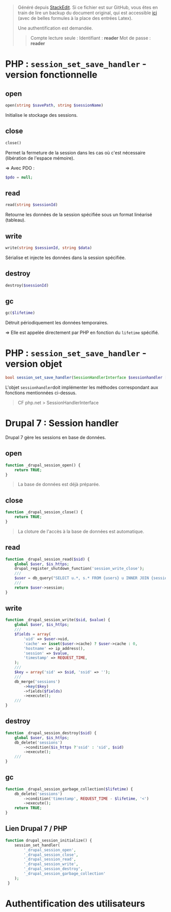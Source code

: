 > Généré depuis [StackEdit](https://stackedit.io/). Si ce fichier est sur GitHub, vous êtes en train de lire un backup du document original, qui est accessible [ici](https://frama.link/aden-iutsd) (avec de belles formules à la place des entrées Latex).
>
> Une authentification est demandée. 
> > Compte lecture seule :
> > Identifiant : **reader**
> > Mot de passe : **reader**


# PHP :  `session_set_save_handler` - version fonctionnelle

## open

``` php
open(string $savePath, string $sessionName)
```

Initialise le stockage des sessions.



## close

```php
close()
```

Permet la fermeture de la session dans les cas où c'est nécessaire (libération de l'espace mémoire).

⇒ Avec PDO : 
```php 
$pdo = null;
```

## read

```php
read(string $sessionId)
```

Retourne les données de la session spécifiée sous un format linéarisé (tableau).

## write

```php
write(string $sessionId, string $data)
```

Sérialise et injecte les données dans la session spécifiée.

## destroy

```php
destroy($sessionId)
```

## gc

```php
gc($lifetime)
```

Détruit périodiquement les données temporaires.

⇒ Elle est appelée directement par PHP en fonction du `lifetime` spécifié.

# PHP :  `session_set_save_handler` - version objet

```php
bool session_set_save_handler(SessionHandlerInterface $sessionhandler [, bool $register_showdown = true ])
```

L'objet `sessionhandler`doit implémenter les méthodes correspondant aux fonctions mentionnées ci-dessus.

> CF php.net > SessionHandlerInterface

# Drupal 7 : Session handler

Drupal 7 gère les sessions en base de données.

## open

```php
function _drupal_session_open() {
	return TRUE;
}
```
> La base de données est déjà préparée.

## close

```php
function _drupal_session_close() {
	return TRUE;
}
```
> La cloture de l'accès à la base de données est automatique.

## read

```php
function _drupal_session_read($sid) {
	global $user, $is_https;
	drupal_register_shutdown_function('session_write_close');
	///
	$user = db_query("SELECT u.*, s.* FROM {users} u INNER JOIN {sessions} s ON u.uid = s.uid WHERE s.sid = :sid", array(':sid' => $sid))->fetchObject();
	///
	return $user->session;
}
```
## write

```php
function _drupal_session_write($sid, $value) {
	global $user, $is_https;
	///
	$fields = array(
		'uid' => $user->uid,
		'cache' => isset($user->cache) ? $user->cache : 0,
		'hostname' => ip_address(),
		'session' => $value,
		'timestamp' => REQUEST_TIME,
	);
	///
	$key = array('sid' => $sid, 'ssid' => '');
	///
	db_merge('sessions')
		->key($key)
		->fields($fields)
		->execute();
	///
}
```

## destroy

```php
function _drupal_session_destroy($sid) {
	global $user, $is_https;
	db_delete('sessions')
		->condition($is_https ?'ssid' : 'sid', $sid)
		->execute();
	///
}
```

## gc

```php
function _drupal_session_garbage_collection($lifetime) {
	db_delete('sessions')
		->condition('timestamp', REQUEST_TIME - $lifetime, '<')
		->execute();
	return TRUE;
}
```

## Lien Drupal 7 / PHP

```php
function drupal_session_initialize() {
	session_set_handler(
		'_drupal_session_open',
		'_drupal_session_close',
		'_drupal_session_read',
		'_drupal_session_write',
		'_drupal_session_destroy',
		'_drupal_session_garbage_collection'
	);
 }
```

# Authentification des utilisateurs


